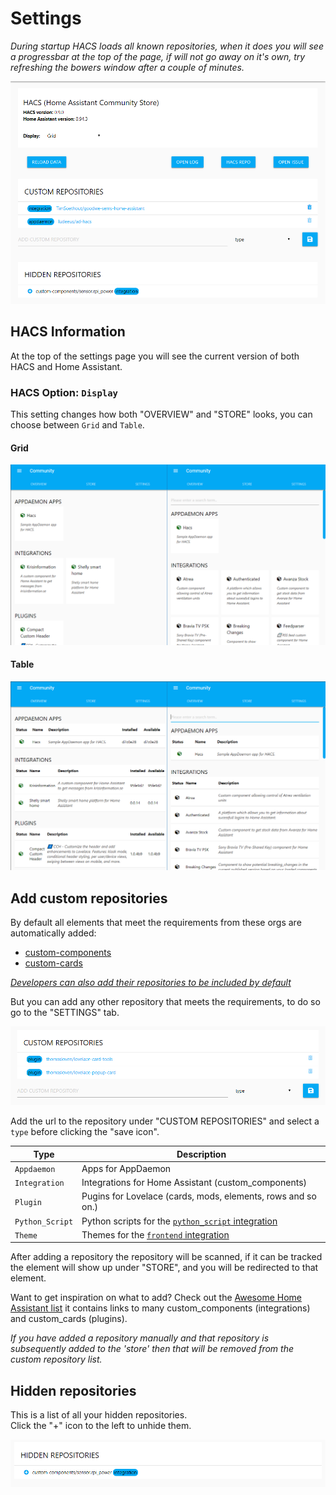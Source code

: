 # Settings

_During startup HACS loads all known repositories, when it does you will see a progressbar at the top of the page, if will not go away on it's own, try refreshing the bowers window after a couple of minutes._

![settings](../images/settings.png)

## HACS Information

At the top of the settings page you will see the current version of both HACS and Home Assistant.

### HACS Option: `Display`

This setting changes how both "OVERVIEW" and "STORE" looks, you can choose between `Grid` and `Table`.

#### Grid

![grid](../images/grid.png)

#### Table

![table](../images/table.png)

## Add custom repositories

By default all elements that meet the requirements from these orgs are automatically added:

- [custom-components](https://github.com/custom-components)
- [custom-cards](https://github.com/custom-cards)

[_Developers can also add their repositories to be included by default_](../../developer/include_default_repositories)

But you can add any other repository that meets the requirements, to do so go to the "SETTINGS" tab.

![custom_repositories](../images/custom_repositorylist.PNG)

Add the url to the repository under "CUSTOM REPOSITORIES" and select a `type` before clicking the "save icon".

Type | Description
-- | --
`Appdaemon` | Apps for AppDaemon
`Integration` | Integrations for Home Assistant (custom_components)
`Plugin` | Pugins for Lovelace (cards, mods, elements, rows and so on.)
`Python_Script` | Python scripts for the [`python_script` integration](https://www.home-assistant.io/components/python_script/)
`Theme` | Themes for the [`frontend` integration](https://www.home-assistant.io/components/frontend/)

After adding a repository the repository will be scanned, if it can be tracked the element will show up under "STORE", and you will be redirected to that element.

Want to get inspiration on what to add? Check out the [Awesome Home Assistant list](https://www.awesome-ha.com/) it contains links to many custom_components (integrations) and custom_cards (plugins).

_If you have added a repository manually and that repository is subsequently added to the 'store' then that will be removed from the custom repository list._

## Hidden repositories

This is a list of all your hidden repositories.  
Click the "+" icon to the left to unhide them.

![unhide](../images/unhide.png)
